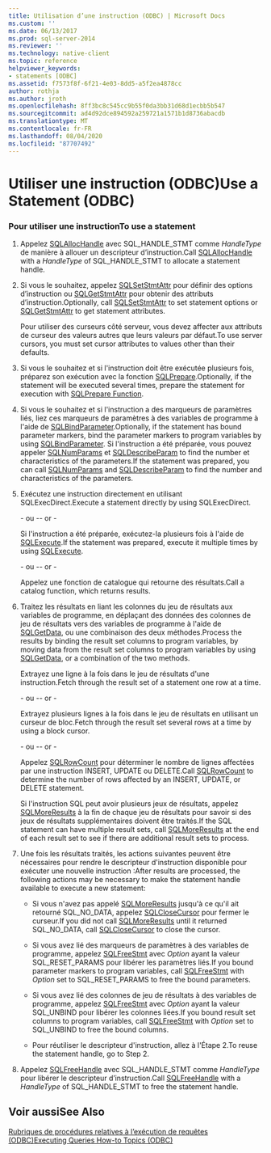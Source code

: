 ```yaml
---
title: Utilisation d’une instruction (ODBC) | Microsoft Docs
ms.custom: ''
ms.date: 06/13/2017
ms.prod: sql-server-2014
ms.reviewer: ''
ms.technology: native-client
ms.topic: reference
helpviewer_keywords:
- statements [ODBC]
ms.assetid: f7573f8f-6f21-4e03-8dd5-a5f2ea4878cc
author: rothja
ms.author: jroth
ms.openlocfilehash: 8ff3bc8c545cc9b55f0da3bb31d68d1ecbb5b547
ms.sourcegitcommit: ad4d92dce894592a259721a1571b1d8736abacdb
ms.translationtype: MT
ms.contentlocale: fr-FR
ms.lasthandoff: 08/04/2020
ms.locfileid: "87707492"
---
```

# <a name="use-a-statement-odbc"></a><span data-ttu-id="027e8-102">Utiliser une instruction (ODBC)</span><span class="sxs-lookup"><span data-stu-id="027e8-102">Use a Statement (ODBC)</span></span>
    
### <a name="to-use-a-statement"></a><span data-ttu-id="027e8-103">Pour utiliser une instruction</span><span class="sxs-lookup"><span data-stu-id="027e8-103">To use a statement</span></span>  
  
1.  <span data-ttu-id="027e8-104">Appelez [SQLAllocHandle](https://go.microsoft.com/fwlink/?LinkId=58396) avec SQL_HANDLE_STMT comme *HandleType* de manière à allouer un descripteur d’instruction.</span><span class="sxs-lookup"><span data-stu-id="027e8-104">Call [SQLAllocHandle](https://go.microsoft.com/fwlink/?LinkId=58396) with a *HandleType* of SQL_HANDLE_STMT to allocate a statement handle.</span></span>  
  
2.  <span data-ttu-id="027e8-105">Si vous le souhaitez, appelez [SQLSetStmtAttr](../../native-client-odbc-api/sqlsetstmtattr.md) pour définir des options d’instruction ou [SQLGetStmtAttr](../../native-client-odbc-api/sqlgetstmtattr.md) pour obtenir des attributs d’instruction.</span><span class="sxs-lookup"><span data-stu-id="027e8-105">Optionally, call [SQLSetStmtAttr](../../native-client-odbc-api/sqlsetstmtattr.md) to set statement options or [SQLGetStmtAttr](../../native-client-odbc-api/sqlgetstmtattr.md) to get statement attributes.</span></span>  
  
     <span data-ttu-id="027e8-106">Pour utiliser des curseurs côté serveur, vous devez affecter aux attributs de curseur des valeurs autres que leurs valeurs par défaut.</span><span class="sxs-lookup"><span data-stu-id="027e8-106">To use server cursors, you must set cursor attributes to values other than their defaults.</span></span>  
  
3.  <span data-ttu-id="027e8-107">Si vous le souhaitez et si l'instruction doit être exécutée plusieurs fois, préparez son exécution avec la fonction [SQLPrepare](https://go.microsoft.com/fwlink/?LinkId=59360).</span><span class="sxs-lookup"><span data-stu-id="027e8-107">Optionally, if the statement will be executed several times, prepare the statement for execution with [SQLPrepare Function](https://go.microsoft.com/fwlink/?LinkId=59360).</span></span>  
  
4.  <span data-ttu-id="027e8-108">Si vous le souhaitez et si l'instruction a des marqueurs de paramètres liés, liez ces marqueurs de paramètres à des variables de programme à l'aide de [SQLBindParameter](../../native-client-odbc-api/sqlbindparameter.md).</span><span class="sxs-lookup"><span data-stu-id="027e8-108">Optionally, if the statement has bound parameter markers, bind the parameter markers to program variables by using [SQLBindParameter](../../native-client-odbc-api/sqlbindparameter.md).</span></span> <span data-ttu-id="027e8-109">Si l'instruction a été préparée, vous pouvez appeler [SQLNumParams](https://go.microsoft.com/fwlink/?LinkId=58404) et [SQLDescribeParam](../../native-client-odbc-api/sqldescribeparam.md) to find the number et characteristics of the parameters.</span><span class="sxs-lookup"><span data-stu-id="027e8-109">If the statement was prepared, you can call [SQLNumParams](https://go.microsoft.com/fwlink/?LinkId=58404) and [SQLDescribeParam](../../native-client-odbc-api/sqldescribeparam.md) to find the number and characteristics of the parameters.</span></span>  
  
5.  <span data-ttu-id="027e8-110">Exécutez une instruction directement en utilisant SQLExecDirect.</span><span class="sxs-lookup"><span data-stu-id="027e8-110">Execute a statement directly by using SQLExecDirect.</span></span>  
  
     <span data-ttu-id="027e8-111">\- ou -</span><span class="sxs-lookup"><span data-stu-id="027e8-111">\- or -</span></span>  
  
     <span data-ttu-id="027e8-112">Si l'instruction a été préparée, exécutez-la plusieurs fois à l'aide de [SQLExecute](https://go.microsoft.com/fwlink/?LinkId=58400).</span><span class="sxs-lookup"><span data-stu-id="027e8-112">If the statement was prepared, execute it multiple times by using [SQLExecute](https://go.microsoft.com/fwlink/?LinkId=58400).</span></span>  
  
     <span data-ttu-id="027e8-113">\- ou -</span><span class="sxs-lookup"><span data-stu-id="027e8-113">\- or -</span></span>  
  
     <span data-ttu-id="027e8-114">Appelez une fonction de catalogue qui retourne des résultats.</span><span class="sxs-lookup"><span data-stu-id="027e8-114">Call a catalog function, which returns results.</span></span>  
  
6.  <span data-ttu-id="027e8-115">Traitez les résultats en liant les colonnes du jeu de résultats aux variables de programme, en déplaçant des données des colonnes de jeu de résultats vers des variables de programme à l'aide de [SQLGetData](../../native-client-odbc-api/sqlgetdata.md), ou une combinaison des deux méthodes.</span><span class="sxs-lookup"><span data-stu-id="027e8-115">Process the results by binding the result set columns to program variables, by moving data from the result set columns to program variables by using [SQLGetData](../../native-client-odbc-api/sqlgetdata.md), or a combination of the two methods.</span></span>  
  
     <span data-ttu-id="027e8-116">Extrayez une ligne à la fois dans le jeu de résultats d'une instruction.</span><span class="sxs-lookup"><span data-stu-id="027e8-116">Fetch through the result set of a statement one row at a time.</span></span>  
  
     <span data-ttu-id="027e8-117">\- ou -</span><span class="sxs-lookup"><span data-stu-id="027e8-117">\- or -</span></span>  
  
     <span data-ttu-id="027e8-118">Extrayez plusieurs lignes à la fois dans le jeu de résultats en utilisant un curseur de bloc.</span><span class="sxs-lookup"><span data-stu-id="027e8-118">Fetch through the result set several rows at a time by using a block cursor.</span></span>  
  
     <span data-ttu-id="027e8-119">\- ou -</span><span class="sxs-lookup"><span data-stu-id="027e8-119">\- or -</span></span>  
  
     <span data-ttu-id="027e8-120">Appelez [SQLRowCount](../../native-client-odbc-api/sqlrowcount.md) pour déterminer le nombre de lignes affectées par une instruction INSERT, UPDATE ou DELETE.</span><span class="sxs-lookup"><span data-stu-id="027e8-120">Call [SQLRowCount](../../native-client-odbc-api/sqlrowcount.md) to determine the number of rows affected by an INSERT, UPDATE, or DELETE statement.</span></span>  
  
     <span data-ttu-id="027e8-121">Si l'instruction SQL peut avoir plusieurs jeux de résultats, appelez [SQLMoreResults](../../native-client-odbc-api/sqlmoreresults.md) à la fin de chaque jeu de résultats pour savoir si des jeux de résultats supplémentaires doivent être traités.</span><span class="sxs-lookup"><span data-stu-id="027e8-121">If the SQL statement can have multiple result sets, call [SQLMoreResults](../../native-client-odbc-api/sqlmoreresults.md) at the end of each result set to see if there are additional result sets to process.</span></span>  
  
7.  <span data-ttu-id="027e8-122">Une fois les résultats traités, les actions suivantes peuvent être nécessaires pour rendre le descripteur d'instruction disponible pour exécuter une nouvelle instruction :</span><span class="sxs-lookup"><span data-stu-id="027e8-122">After results are processed, the following actions may be necessary to make the statement handle available to execute a new statement:</span></span>  
  
    -   <span data-ttu-id="027e8-123">Si vous n'avez pas appelé [SQLMoreResults](../../native-client-odbc-api/sqlmoreresults.md) jusqu'à ce qu'il ait retourné SQL_NO_DATA, appelez [SQLCloseCursor](../../native-client-odbc-api/sqlclosecursor.md) pour fermer le curseur.</span><span class="sxs-lookup"><span data-stu-id="027e8-123">If you did not call [SQLMoreResults](../../native-client-odbc-api/sqlmoreresults.md) until it returned SQL_NO_DATA, call [SQLCloseCursor](../../native-client-odbc-api/sqlclosecursor.md) to close the cursor.</span></span>  
  
    -   <span data-ttu-id="027e8-124">Si vous avez lié des marqueurs de paramètres à des variables de programme, appelez [SQLFreeStmt](../../native-client-odbc-api/sqlfreestmt.md) avec *Option* ayant la valeur SQL_RESET_PARAMS pour libérer les paramètres liés.</span><span class="sxs-lookup"><span data-stu-id="027e8-124">If you bound parameter markers to program variables, call [SQLFreeStmt](../../native-client-odbc-api/sqlfreestmt.md) with *Option* set to SQL_RESET_PARAMS to free the bound parameters.</span></span>  
  
    -   <span data-ttu-id="027e8-125">Si vous avez lié des colonnes de jeu de résultats à des variables de programme, appelez [SQLFreeStmt](../../native-client-odbc-api/sqlfreestmt.md) avec *Option* ayant la valeur SQL_UNBIND pour libérer les colonnes liées.</span><span class="sxs-lookup"><span data-stu-id="027e8-125">If you bound result set columns to program variables, call [SQLFreeStmt](../../native-client-odbc-api/sqlfreestmt.md) with *Option* set to SQL_UNBIND to free the bound columns.</span></span>  
  
    -   <span data-ttu-id="027e8-126">Pour réutiliser le descripteur d'instruction, allez à l'Étape 2.</span><span class="sxs-lookup"><span data-stu-id="027e8-126">To reuse the statement handle, go to Step 2.</span></span>  
  
8.  <span data-ttu-id="027e8-127">Appelez [SQLFreeHandle](../../native-client-odbc-api/sqlfreehandle.md) avec SQL_HANDLE_STMT comme *HandleType* pour libérer le descripteur d’instruction.</span><span class="sxs-lookup"><span data-stu-id="027e8-127">Call [SQLFreeHandle](../../native-client-odbc-api/sqlfreehandle.md) with a *HandleType* of SQL_HANDLE_STMT to free the statement handle.</span></span>  
  
## <a name="see-also"></a><span data-ttu-id="027e8-128">Voir aussi</span><span class="sxs-lookup"><span data-stu-id="027e8-128">See Also</span></span>  
 [<span data-ttu-id="027e8-129">Rubriques de procédures relatives à l’exécution de requêtes &#40;ODBC&#41;</span><span class="sxs-lookup"><span data-stu-id="027e8-129">Executing Queries How-to Topics &#40;ODBC&#41;</span></span>](executing-queries-how-to-topics-odbc.md)  
  
  
